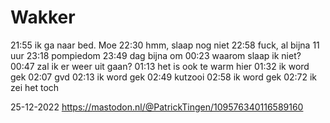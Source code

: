# Wakker

21:55 ik ga naar bed. Moe
22:30 hmm, slaap nog niet
22:58 fuck, al bijna 11 uur
23:18 pompiedom
23:49 dag bijna om
00:23 waarom slaap ik niet?
00:47 zal ik er weer uit gaan?
01:13 het is ook te warm hier
01:32 ik word gek
02:07 gvd
02:13 ik word gek
02:49 kutzooi
02:58 ik word gek
02:72 ik zei het toch

25-12-2022
https://mastodon.nl/@PatrickTingen/109576340116589160